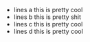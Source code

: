 - lines a this is pretty cool
- lines b this is pretty shit
- lines c this is pretty cool
- lines d this is pretty cool
